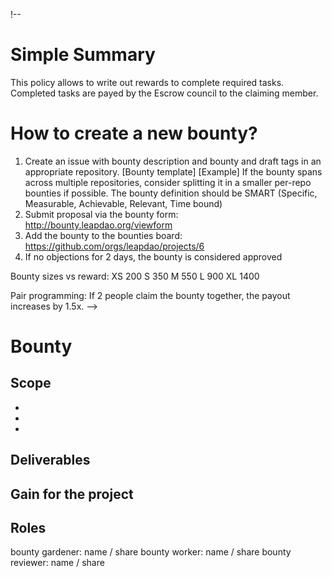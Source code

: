 !--
# Simple Summary
This policy allows to write out rewards to complete required tasks. Completed tasks are payed by the Escrow council to the claiming member.

# How to create a new bounty?

1. Create an issue with bounty description and bounty and draft tags in an appropriate repository.
   [Bounty template] [Example]
   If the bounty spans across multiple repositories, consider splitting it in a smaller per-repo bounties if possible.
   The bounty definition should be SMART (Specific, Measurable, Achievable, Relevant, Time bound)
2. Submit proposal via the bounty form: http://bounty.leapdao.org/viewform
3. Add the bounty to the bounties board: https://github.com/orgs/leapdao/projects/6
4. If no objections for 2 days, the bounty is considered approved

Bounty sizes vs reward:
XS 200
S  350
M  550
L  900
XL 1400

Pair programming:
If 2 people claim the bounty together, the payout increases by 1.5x.
-->
# Bounty

## Scope
-
-
-

## Deliverables

## Gain for the project

## Roles
bounty gardener: name / share
bounty worker: name / share
bounty reviewer: name / share
